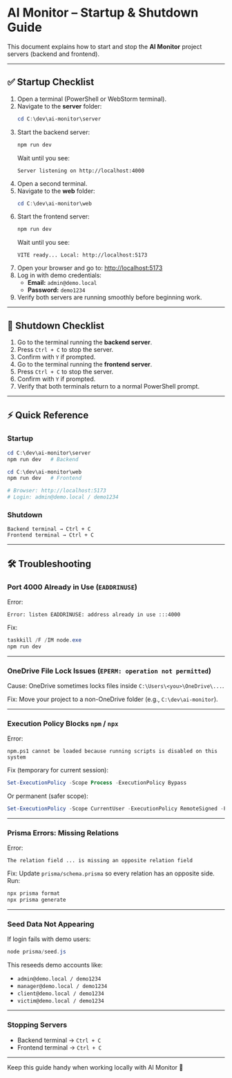 # AI Monitor – Startup & Shutdown Guide

This document explains how to start and stop the **AI Monitor** project servers (backend and frontend).

---

## ✅ Startup Checklist

1. Open a terminal (PowerShell or WebStorm terminal).
2. Navigate to the **server** folder:
   ```powershell
   cd C:\dev\ai-monitor\server
   ```
3. Start the backend server:
   ```powershell
   npm run dev
   ```
   Wait until you see:
   ```
   Server listening on http://localhost:4000
   ```
4. Open a second terminal.
5. Navigate to the **web** folder:
   ```powershell
   cd C:\dev\ai-monitor\web
   ```
6. Start the frontend server:
   ```powershell
   npm run dev
   ```
   Wait until you see:
   ```
   VITE ready... Local: http://localhost:5173
   ```
7. Open your browser and go to: [http://localhost:5173](http://localhost:5173)
8. Log in with demo credentials:
   - **Email:** `admin@demo.local`
   - **Password:** `demo1234`
9. Verify both servers are running smoothly before beginning work.

---

## 🛑 Shutdown Checklist

1. Go to the terminal running the **backend server**.
2. Press `Ctrl + C` to stop the server.
3. Confirm with `Y` if prompted.
4. Go to the terminal running the **frontend server**.
5. Press `Ctrl + C` to stop the server.
6. Confirm with `Y` if prompted.
7. Verify that both terminals return to a normal PowerShell prompt.

---

## ⚡ Quick Reference

### Startup
```powershell
cd C:\dev\ai-monitor\server
npm run dev   # Backend

cd C:\dev\ai-monitor\web
npm run dev   # Frontend

# Browser: http://localhost:5173
# Login: admin@demo.local / demo1234
```

### Shutdown
```text
Backend terminal → Ctrl + C
Frontend terminal → Ctrl + C
```

---

## 🛠 Troubleshooting

### Port 4000 Already in Use (`EADDRINUSE`)
Error:
```
Error: listen EADDRINUSE: address already in use :::4000
```
Fix:
```powershell
taskkill /F /IM node.exe
npm run dev
```

---

### OneDrive File Lock Issues (`EPERM: operation not permitted`)
Cause: OneDrive sometimes locks files inside `C:\Users\<you>\OneDrive\...`.

Fix: Move your project to a non-OneDrive folder (e.g., `C:\dev\ai-monitor`).

---

### Execution Policy Blocks `npm` / `npx`
Error:
```
npm.ps1 cannot be loaded because running scripts is disabled on this system
```
Fix (temporary for current session):
```powershell
Set-ExecutionPolicy -Scope Process -ExecutionPolicy Bypass
```
Or permanent (safer scope):
```powershell
Set-ExecutionPolicy -Scope CurrentUser -ExecutionPolicy RemoteSigned -Force
```

---

### Prisma Errors: Missing Relations
Error:
```
The relation field ... is missing an opposite relation field
```
Fix: Update `prisma/schema.prisma` so every relation has an opposite side. Run:
```powershell
npx prisma format
npx prisma generate
```

---

### Seed Data Not Appearing
If login fails with demo users:
```powershell
node prisma/seed.js
```
This reseeds demo accounts like:
- `admin@demo.local / demo1234`
- `manager@demo.local / demo1234`
- `client@demo.local / demo1234`
- `victim@demo.local / demo1234`

---

### Stopping Servers
- Backend terminal → `Ctrl + C`
- Frontend terminal → `Ctrl + C`

---

Keep this guide handy when working locally with AI Monitor 🚀
